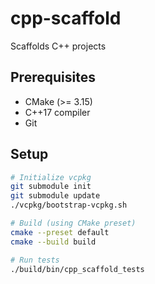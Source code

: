 # cpp-scaffold

Scaffolds C++ projects

## Prerequisites
- CMake (>= 3.15)
- C++17 compiler
- Git

## Setup

```bash
# Initialize vcpkg
git submodule init
git submodule update
./vcpkg/bootstrap-vcpkg.sh

# Build (using CMake preset)
cmake --preset default
cmake --build build

# Run tests
./build/bin/cpp_scaffold_tests
```
